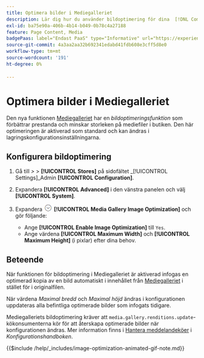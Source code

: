 ```yaml
---
title: Optimera bilder i Mediegalleriet
description: Lär dig hur du använder bildoptimering för dina  [!DNL Commerce] medieresurser.
exl-id: ba75e90a-406b-4b14-b049-0b78c4a27188
feature: Page Content, Media
badgePaas: label="Endast PaaS" type="Informative" url="https://experienceleague.adobe.com/en/docs/commerce/user-guides/product-solutions" tooltip="Gäller endast Adobe Commerce i molnprojekt (Adobe-hanterad PaaS-infrastruktur) och lokala projekt."
source-git-commit: 4a3aa2aa32b692341edabd41fdb608e3cff5d8e0
workflow-type: tm+mt
source-wordcount: '191'
ht-degree: 0%

---
```


# Optimera bilder i Mediegalleriet

Den nya funktionen [Mediegalleriet](media-gallery.md) har en _bildoptimeringsfunktion_ som förbättrar prestanda och minskar storleken på mediefiler i butiken. Den här optimeringen är aktiverad som standard och kan ändras i lagringskonfigurationsinställningarna.

## Konfigurera bildoptimering

1. Gå till _>_ > **[!UICONTROL Stores]** på sidofältet _[!UICONTROL Settings]_Admin **[!UICONTROL Configuration]**.

1. Expandera **[!UICONTROL Advanced]** i den vänstra panelen och välj **[!UICONTROL System]**.

1. Expandera ![Expansionsväljaren](../assets/icon-display-expand.png) **[!UICONTROL Media Gallery Image Optimization]** och gör följande:

   - Ange **[!UICONTROL Enable Image Optimization]** till `Yes`.
   - Ange värdena **[!UICONTROL Maximum Width]** och **[!UICONTROL Maximum Height]** (i pixlar) efter dina behov.

## Beteende

När funktionen för bildoptimering i Mediegalleriet är aktiverad infogas en optimerad kopia av en bild automatiskt i innehållet från [Mediegalleriet](media-gallery.md) i stället för i originalfilen.

När värdena _Maximal bredd_ och _Maximal höjd_ ändras i konfigurationen uppdateras alla befintliga optimerade bilder som infogats tidigare.

Mediegalleriets bildoptimering kräver att `media.gallery.renditions.update`-kökonsumenterna kör för att återskapa optimerade bilder när konfigurationen ändras. Mer information finns i [Hantera meddelandeköer](https://experienceleague.adobe.com/docs/commerce-operations/configuration-guide/message-queues/manage-message-queues.html) i _Konfigurationshandboken_.

{{$include /help/_includes/image-optimization-animated-gif-note.md}}

<!-- Last updated from includes: 2024-01-30 15:43:39 -->
